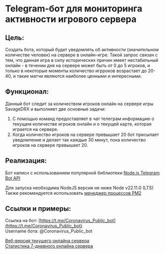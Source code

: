 # Telegram-бот для мониторинга активности игрового сервера #

## Цель: ##
Создать бота, который будет уведомлять об активности (значительном количестве человек) на сервере в онлайн-игре. Такой запрос связан с тем, что данная игра в силу исторических причин имеет нестабильный онлайн - в течении дня на сервере может быть от 0 до 5 игроков, и только в некоторые моменты количество игрроков возрастает до 20-40, и такие матчи являются наиболее ценными и интересными.

## Функционал: ##
Данный бот следит за количеством игроков онлайн на сервере игры SavageDRX и выполняет две основные задачи:

1. С помощью команд предоставляет в чат телеграм информацию о текущем количестве игроков онлайн и о текущей карте, которая играется на сервере.
2. Когда количество игроков на сервере превышает 20 бот присылает уведомление и делает так каждые 30 минут, пока количество игроков на сервере превышает 20.

## Реализация: ##
Бот написн с использованием популярной библиотеки [Node.js Telegram Bot API](https://www.npmjs.com/package/node-telegram-bot-api)

Для запуска необходима NodeJS версии не ниже Node v22.11.0 (LTS)
Также рекомендуется использовать [менеджер процессов PM2](https://www.npmjs.com/package/pm2)

## Ссылки и примеры: ##
Ссылка на бот: [https://t.me/Coronavirus_Public_bot](https://t.me/Coronavirus_Public_bot)  
Username бота: @Coronavirus_Public_bot

[Веб-версия текущего онлайна сервера](https://savagedrx.com/servers/89.39.105.27:11235)  
[Статистика 7-дневного онлайна сервера](https://savagedrx.com/online)
